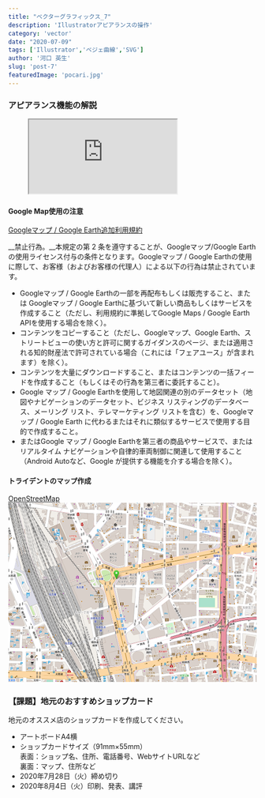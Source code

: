 ```yaml
---
title: "ベクターグラフィックス_7"
description: 'Illustratorアピアランスの操作'
category: 'vector'
date: "2020-07-09"
tags: ['Illustrator','ベジェ曲線','SVG']
author: '河口 英生'
slug: 'post-7'
featuredImage: 'pocari.jpg'
---
```


<div class="post-section">
<h3 class="title is-5">アピアランス機能の解説</h3>

<figure class="is-fullwidth slide">
  <iframe src="https://drive.google.com/file/d/1S5wv7LYqbWA9m_TpIBTtaexulGHYvPwc/preview"></iframe>
</figure>

<h4 class="title is-6">Google Map使用の注意</h4>

[Googleマップ / Google Earth追加利用規約](https://www.google.com/intl/ja/help/terms_maps/)

__禁止行為。__本規定の第 2 条を遵守することが、Googleマップ/Google Earthの使用ライセンス付与の条件となります。Googleマップ / Google Earthの使用に際して、お客様（およびお客様の代理人）による以下の行為は禁止されています。

- Googleマップ / Google Earthの一部を再配布もしくは販売すること、または Googleマップ / Google Earthに基づいて新しい商品もしくはサービスを作成すること（ただし、利用規約に準拠してGoogle Maps / Google Earth APIを使用する場合を除く）。
- コンテンツをコピーすること（ただし、Googleマップ、Google Earth、ストリートビューの使い方と許可に関するガイダンスのページ、または適用される知的財産法で許可されている場合（これには「フェアユース」が含まれます）を除く）。
- コンテンツを大量にダウンロードすること、またはコンテンツの一括フィードを作成すること（もしくはその行為を第三者に委託すること）。
- Google マップ / Google Earthを使用して地図関連の別のデータセット（地図やナビゲーションのデータセット、ビジネス リスティングのデータベース、メーリング リスト、テレマーケティング リストを含む）を、Googleマップ / Google Earth に代わるまたはそれに類似するサービスで使用する目的で作成すること。
- またはGoogle マップ / Google Earthを第三者の商品やサービスで、またはリアルタイム ナビゲーションや自律的車両制御に関連して使用すること（Android Autoなど、Google が提供する機能を介する場合を除く）。

<h4 class="title is-6">トライデントのマップ作成</h4>

[OpenStreetMap](https://www.openstreetmap.org/directions?from=%E5%90%8D%E5%8F%A4%E5%B1%8B%E9%A7%85#map=17/35.17059/136.88422)
![トライデント名駅周辺マップ](../../images/tridentmap.png)

</div>

<div class="post-section">
<h3 class="title is-5" >【課題】地元のおすすめショップカード</h3>

地元のオススメ店のショップカードを作成してください。

- アートボードA4横
- ショップカードサイズ（91mm×55mm）  
表面：ショップ名、住所、電話番号、WebサイトURLなど  
裏面：マップ、住所など
- 2020年7月28日（火）締め切り
- 2020年8月4日（火）印刷、発表、講評
</div>
